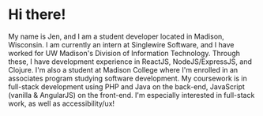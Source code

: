 # Hi there!

My name is Jen, and I am a student developer located in Madison, Wisconsin. I am currently an intern at Singlewire Software, and I have worked for UW Madison's Division of Information Technology. Through these, I have development experience in ReactJS, NodeJS/ExpressJS, and Clojure. I'm also a student at Madison College where I'm enrolled in an associates program studying software development. My coursework is in full-stack development using PHP and Java on the back-end, JavaScript (vanilla & AngularJS) on the front-end. I'm especially interested in full-stack work, as well as accessibility/ux!
